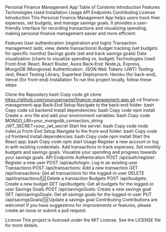 Personal Finance Management App
Table of Contents
Introduction
Features
Technologies Used
Installation
Usage
API Endpoints
Contributing
License
Introduction
This Personal Finance Management App helps users track their expenses, set budgets, and manage savings goals. It provides a user-friendly interface for recording transactions and visualizing spending, making personal finance management easier and more efficient.

Features
User authentication (registration and login)
Transaction management (add, view, delete transactions)
Budget tracking (set budgets for specific months)
Savings goals (set and track savings goals)
Data visualization (charts to visualize spending vs. budget)
Technologies Used
Front-End: React, React Router, Axios
Back-End: Node.js, Express, MongoDB (Mongoose)
Authentication: JSON Web Tokens (JWT)
Testing: Jest, React Testing Library, Supertest
Deployment: Heroku (for back-end), Vercel (for front-end)
Installation
To run this project locally, follow these steps:

Clone the Repository
bash
Copy code
git clone https://github.com/yourusername/finance-management-app.git
cd finance-management-app
Back-End Setup
Navigate to the back-end folder:
bash
Copy code
cd backend
Install dependencies:
bash
Copy code
npm install
Create a .env file and add your environment variables:
bash
Copy code
MONGO_URI=your_mongodb_connection_string
JWT_SECRET=your_jwt_secret
Start the server:
bash
Copy code
node index.js
Front-End Setup
Navigate to the front-end folder:
bash
Copy code
cd frontend
Install dependencies:
bash
Copy code
npm install
Start the React app:
bash
Copy code
npm start
Usage
Register a new account or log in with existing credentials.
Add transactions to track expenses.
Set monthly budgets and savings goals.
Visualize your spending and progress towards your savings goals.
API Endpoints
Authentication
POST /api/auth/register: Register a new user
POST /api/auth/login: Log in an existing user
Transactions
POST /api/transactions: Add a new transaction
GET /api/transactions: Get all transactions for the logged-in user
DELETE /api/transactions/:id: Delete a transaction
Budgets
POST /api/budgets: Create a new budget
GET /api/budgets: Get all budgets for the logged-in user
Savings Goals
POST /api/savingsGoals: Create a new savings goal
GET /api/savingsGoals: Get all savings goals for the logged-in user
PUT /api/savingsGoals/:id: Update a savings goal
Contributing
Contributions are welcome! If you have suggestions for improvements or features, please create an issue or submit a pull request.

License
This project is licensed under the MIT License. See the LICENSE file for more details.
